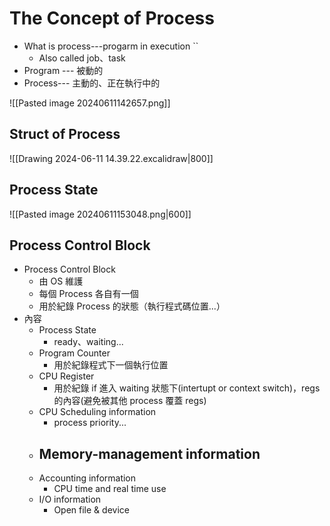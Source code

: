
# The  Concept of Process
- What is process---progarm in execution ``
	- Also called job、task
- Program --- 被動的
- Process--- 主動的、正在執行中的
 

![[Pasted image 20240611142657.png]]


## Struct of Process 
![[Drawing 2024-06-11 14.39.22.excalidraw|800]]

## Process State
![[Pasted image 20240611153048.png|600]]

## Process Control Block
- Process Control Block
	- 由 OS 維護
	- 每個 Process 各自有一個
	- 用於紀錄 Process 的狀態（執行程式碼位置...）
- 內容
	-  Process State
		- ready、waiting...
	- Program Counter
		- 用於紀錄程式下一個執行位置
	- CPU Register
		- 用於紀錄 if 進入 waiting 狀態下(intertupt or context switch)，regs 的內容(避免被其他 process 覆蓋 regs)
	- CPU Scheduling information
		- process priority...
	- Memory-management information
		- 
	- Accounting information
		- CPU time and real time use 
	- I/O information
		- Open file & device 

